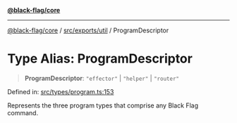 [**@black-flag/core**](../../../../README.md)

***

[@black-flag/core](../../../../README.md) / [src/exports/util](../README.md) / ProgramDescriptor

# Type Alias: ProgramDescriptor

> **ProgramDescriptor**: `"effector"` \| `"helper"` \| `"router"`

Defined in: [src/types/program.ts:153](https://github.com/Xunnamius/black-flag/blob/e6eca023803f0a1815dfc34f6bdb68feb61e8119/src/types/program.ts#L153)

Represents the three program types that comprise any Black Flag command.
